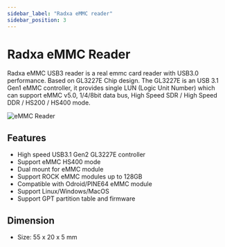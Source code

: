 ```yaml
---
sidebar_label: "Radxa eMMC reader"
sidebar_position: 3
---
```


# Radxa eMMC Reader

Radxa eMMC USB3 reader is a real emmc card reader with USB3.0 performance. Based on GL3227E Chip design. The GL3227E is an USB 3.1 Gen1 eMMC controller, it provides single LUN (Logic Unit Number) which can support eMMC v5.0, 1/4/8bit data bus, High Speed SDR / High Speed DDR / HS200 / HS400 mode.

![eMMC Reader](/img/accessories/emmc-reader.webp)

## Features

- High speed USB3.1 Gen2 GL3227E controller
- Support eMMC HS400 mode
- Dual mount for eMMC module
- Support ROCK eMMC modules up to 128GB
- Compatible with Odroid/PINE64 eMMC module
- Support Linux/Windows/MacOS
- Support GPT partition table and firmware

## Dimension

- Size: 55 x 20 x 5 mm
